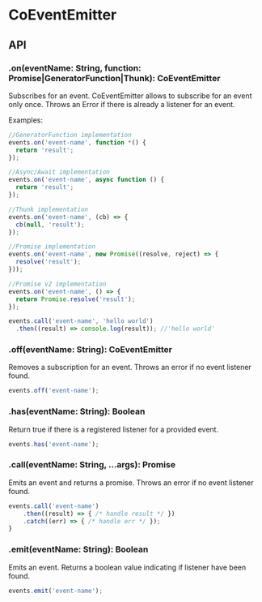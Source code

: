 # CoEventEmitter



## API

### .on(eventName: String, function: Promise|GeneratorFunction|Thunk): CoEventEmitter

Subscribes for an event. CoEventEmitter allows to subscribe for an event only once. Throws an Error if there is already a listener for an event.

Examples:

```js
//GeneratorFunction implementation
events.on('event-name', function *() {
  return 'result';
});

//Async/Await implementation
events.on('event-name', async function () {
  return 'result';
});

//Thunk implementation
events.on('event-name', (cb) => {
  cb(null, 'result');
});

//Promise implementation
events.on('event-name', new Promise((resolve, reject) => {
  resolve('result');
}));

//Promise v2 implementation
events.on('event-name', () => {
  return Promise.resolve('result');
});

events.call('event-name', 'hello world')
  .then((result) => console.log(result)); //'hello world'
```

### .off(eventName: String): CoEventEmitter

Removes a subscription for an event.  Throws an error if no event listener found.

```js
events.off('event-name');
```

### .has(eventName: String): Boolean

Return true if there is a registered listener for a provided event.

```js
events.has('event-name');
```

### .call(eventName: String, ...args): Promise

Emits an event and returns a promise. Throws an error if no event listener found.

```js
events.call('event-name')
    .then((result) => { /* handle result */ })
    .catch((err) => { /* handle err */ });
}
```

### .emit(eventName: String): Boolean

Emits an event. Returns a boolean value indicating if listener have been found.

```js
events.emit('event-name');
```